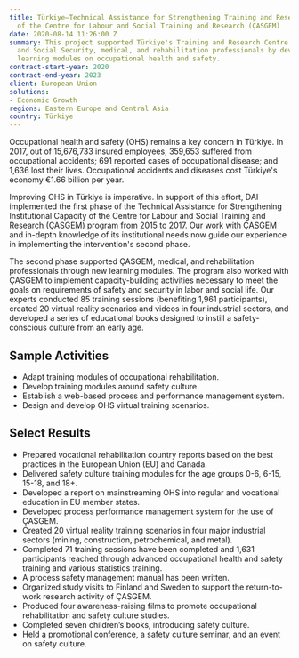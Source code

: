 ```yaml
---
title: Türkiye—Technical Assistance for Strengthening Training and Research Capacity
  of the Centre for Labour and Social Training and Research (ÇASGEM)
date: 2020-08-14 11:26:00 Z
summary: This project supported Türkiye's Training and Research Centre for Labour
  and Social Security, medical, and rehabilitation professionals by developing new
  learning modules on occupational health and safety.
contract-start-year: 2020
contract-end-year: 2023
client: European Union
solutions:
- Economic Growth
regions: Eastern Europe and Central Asia
country: Türkiye
---
```


Occupational health and safety (OHS) remains a key concern in Türkiye. In 2017, out of 15,676,733 insured employees, 359,653 suffered from occupational accidents; 691 reported cases of occupational disease; and 1,636 lost their lives. Occupational accidents and diseases cost Türkiye's economy €1.66 billion per year.

Improving OHS in Türkiye is imperative. In support of this effort, DAI implemented the first phase of the Technical Assistance for Strengthening Institutional Capacity of the Centre for Labour and Social Training and Research (ÇASGEM) program from 2015 to 2017. Our work with ÇASGEM and in-depth knowledge of its institutional needs now guide our experience in implementing the intervention's second phase.

The second phase supported ÇASGEM, medical, and rehabilitation professionals through new learning modules. The program also worked with ÇASGEM to implement capacity-building activities necessary to meet the goals on requirements of safety and security in labor and social life. Our experts conducted 85 training sessions (benefiting 1,961 participants), created 20 virtual reality scenarios and videos in four industrial sectors, and developed a series of educational books designed to instill a safety-conscious culture from an early age.

## Sample Activities

* Adapt training modules of occupational rehabilitation.
* Develop training modules around safety culture.
* Establish a web-based process and performance management system.
* Design and develop OHS virtual training scenarios.

## Select Results

* Prepared vocational rehabilitation country reports based on the best practices in the European Union (EU) and Canada.
* Delivered safety culture training modules for the age groups 0-6, 6-15, 15-18, and 18+.
* Developed a report on mainstreaming OHS into regular and vocational education in EU member states.
* Developed process performance management system for the use of ÇASGEM.
* Created 20 virtual reality training scenarios in four major industrial sectors (mining, construction, petrochemical, and metal).
* Completed 71 training sessions have been completed and 1,631 participants reached through advanced occupational health and safety training and various statistics training.
* A process safety management manual has been written.
* Organized study visits to Finland and Sweden to support the return-to-work research activity of ÇASGEM.
* Produced four awareness-raising films to promote occupational rehabilitation and safety culture studies.
* Completed seven children’s books, introducing safety culture.
* Held a promotional conference, a safety culture seminar, and an event on safety culture.
